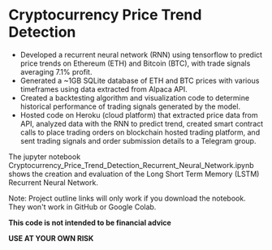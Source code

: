 # Cryptocurrency Price Trend Detection
- Developed a recurrent neural network (RNN) using tensorflow to
predict price trends on Ethereum (ETH) and Bitcoin (BTC), with
trade signals averaging 7.1% profit.
- Generated a ~1GB SQLite database of ETH and BTC prices with
various timeframes using data extracted from Alpaca API.
- Created a backtesting algorithm and visualization code to
determine historical performance of trading signals generated by
the model.
- Hosted code on Heroku (cloud platform) that extracted price data
from API, analyzed data with the RNN to predict trend, created
smart contract calls to place trading orders on blockchain hosted
trading platform, and sent trading signals and order submission
details to a Telegram group.

The jupyter notebook Cryptocurrency_Price_Trend_Detection_Recurrent_Neural_Network.ipynb shows the creation and evaluation of the Long Short Term Memory (LSTM) Recurrent Neural Network.

Note: Project outline links will only work if you download the notebook. They won't work in GitHub or Google Colab.

**This code is not intended to be financial advice**

**USE AT YOUR OWN RISK**

